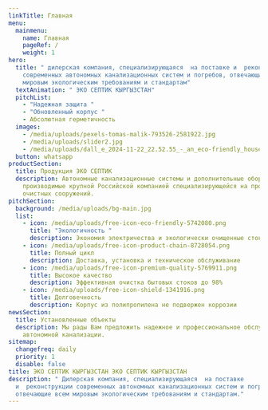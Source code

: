 ```yaml
---
linkTitle: Главная
menu:
  mainmenu:
    name: Главная
    pageRef: /
    weight: 1
hero:
  title: " дилерская компания, специализирующаяся  на поставке и  реконструкции
    современных автономных канализационных систем и погребов, отвечающие всем
    мировым экологическим требованиям и стандартам"
  textAnimation: " ЭКО СЕПТИК КЫРГЫЗСТАН"
  pitchList:
    - "Надежная защита "
    - "Обновленный корпус "
    - Абсолютная герметичность
  images:
    - /media/uploads/pexels-tomas-malik-793526-2581922.jpg
    - /media/uploads/slider2.jpg
    - /media/uploads/dall_e_2024-11-22_22.52.55_-_an_eco-friendly_house_situated_in_a_green_lush_environment._the_house_is_modern_with_sustainable_architectural_design_featuring_solar_panels_on_the_.webp
  button: whatsapp
productSection:
  title: Продукция ЭКО СЕПТИК
  description: Автономные канализационные системы и дополнительные оборудования,
    производимые крупной Российской компанией специализирующейся на производстве
    очистных сооружений.
pitchSection:
  background: /media/uploads/bg-main.jpg
  list:
    - icon: /media/uploads/free-icon-eco-friendly-5742080.png
      title: "Экологичность "
      description: Экономия электричества и экологически очищенные стоки
    - icon: /media/uploads/free-icon-product-chain-8728054.png
      title: Полный цикл
      description: Доставка, установка и техническое обслуживание
    - icon: /media/uploads/free-icon-premium-quality-5769911.png
      title: Высокое качество
      description: Эффективная очистка бытовых стоков до 98%
    - icon: /media/uploads/free-icon-shield-1341916.png
      title: Долговечность
      description: Корпус из полипропилена не подвержен коррозии
newsSection:
  title: Установленные объекты
  description: Мы рады Вам предложить надежное и профессиональное обслуживание
    автономной канализации.
sitemap:
  changefreq: daily
  priority: 1
  disable: false
title: ЭКО СЕПТИК КЫРГЫЗСТАН ЭКО СЕПТИК КЫРГЫЗСТАН
description: " Дилерская компания, специализирующаяся  на поставке
  и  реконструкции современных автономных канализационных систем и погребов,
  отвечающие всем мировым экологическим требованиям и стандартам."
---
```

